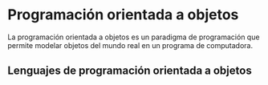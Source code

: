 # Programación orientada a objetos

La programación orientada a objetos
es un paradigma de programación que
permite modelar objetos del mundo real
en un programa de computadora.

## Lenguajes de programación orientada a objetos
